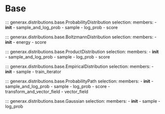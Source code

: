 # Base

::: generax.distributions.base.ProbabilityDistribution
    selection:
        members:
            - __init__
            - sample_and_log_prob
            - sample
            - log_prob
            - score

::: generax.distributions.base.BoltzmannDistribution
    selection:
        members:
            - __init__
            - energy
            - score

::: generax.distributions.base.ProductDistribution
    selection:
        members:
            - __init__
            - sample_and_log_prob
            - sample
            - log_prob
            - score

::: generax.distributions.base.EmpiricalDistribution
    selection:
        members:
            - __init__
            - sample
            - train_iterator

::: generax.distributions.base.ProbabilityPath
    selection:
        members:
            - __init__
            - sample_and_log_prob
            - sample
            - log_prob
            - score
            - transform_and_vector_field
            - vector_field

::: generax.distributions.base.Gaussian
    selection:
        members:
            - __init__
            - sample
            - log_prob
